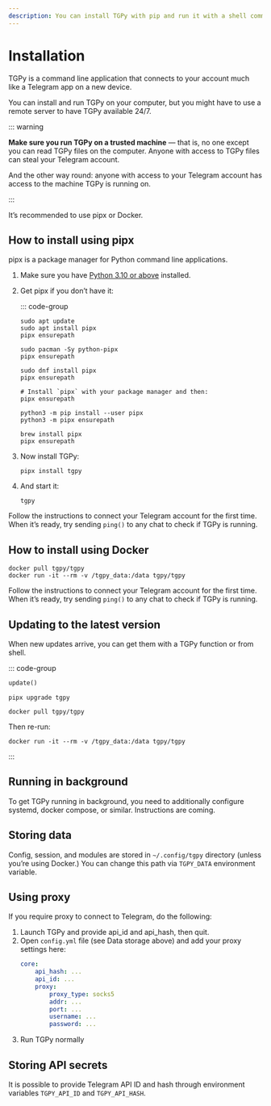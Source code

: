 ```yaml
---
description: You can install TGPy with pip and run it with a shell command. To update TGPy, use update() function.
---
```


# Installation

TGPy is a command line application that connects to your account much like a Telegram app on a new device.

You can install and run TGPy on your computer, but you might have to use a remote server to have TGPy available 24/7.

::: warning

**Make sure you run TGPy on a trusted machine** — that is, no one except you can read TGPy files on the computer.
Anyone with access to TGPy files can steal your Telegram account.

And the other way round: anyone with access to your Telegram account has access to the machine TGPy is running on.

:::

It’s recommended to use pipx or Docker.

## How to install using pipx

pipx is a package manager for Python command line applications.

1. Make sure you have [Python 3.10 or above](https://www.python.org/) installed.

2. Get pipx if you don’t have it:

   ::: code-group

   ```shell [Ubuntu]
   sudo apt update
   sudo apt install pipx
   pipx ensurepath
   ```
 
   ```shell [Arch]
   sudo pacman -Sy python-pipx
   pipx ensurepath
   ```
   
   ```shell [Fedora]
   sudo dnf install pipx
   pipx ensurepath
   ```

   ```shell [Other Linux]
   # Install `pipx` with your package manager and then:
   pipx ensurepath
   ```
   
   ```shell [Windows]
   python3 -m pip install --user pipx
   python3 -m pipx ensurepath 
   ```

   ```shell [macOS]
   brew install pipx
   pipx ensurepath
   ```

3. Now install TGPy:

    ```shell
    pipx install tgpy
    ```

5. And start it:

    ```shell
    tgpy
    ```


Follow the instructions to connect your Telegram account for the first time. When it’s ready, try sending `ping()` to any chat to check if TGPy is running.

## How to install using Docker

```shell
docker pull tgpy/tgpy
docker run -it --rm -v /tgpy_data:/data tgpy/tgpy
```

Follow the instructions to connect your Telegram account for the first time. When it’s ready, try sending `ping()` to any chat to check if TGPy is running.

## Updating to the latest version

When new updates arrive, you can get them with a TGPy function or from  shell.

::: code-group

```python [From Telegram message]
update()
```


```shell [From shell using pipx]
pipx upgrade tgpy
```

<CodeTab data-title="From shell using docker">
<pre><code>docker pull tgpy/tgpy</code></pre>
<p>Then re-run:</p>
<pre><code>docker run -it --rm -v /tgpy_data:/data tgpy/tgpy</code></pre>
</CodeTab>

:::


## Running in background

To get TGPy running in background, you need to additionally configure systemd, docker compose, or similar.
Instructions are coming.

## Storing data

Config, session, and modules are stored in `~/.config/tgpy` directory (unless you’re using Docker.)
You can change this path via `TGPY_DATA` environment variable.

## Using proxy

If you require proxy to connect to Telegram, do the following:

1. Launch TGPy and provide api_id and api_hash, then quit.
2. Open `config.yml` file (see Data storage above) and add your proxy settings here:
   ```yaml
   core:
       api_hash: ...
       api_id: ...
       proxy:
           proxy_type: socks5
           addr: ...
           port: ...
           username: ...
           password: ...
   ```
3. Run TGPy normally

## Storing API secrets

It is possible to provide Telegram API ID and hash through environment variables `TGPY_API_ID` and `TGPY_API_HASH`.

